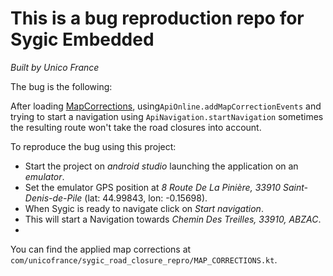 # This is a bug reproduction repo for Sygic Embedded
_Built by Unico France_

The bug is the following:

After loading [MapCorrections](https://www.sygic.com/developers/professional-navigation-sdk/android/api-examples/online-api),
using`ApiOnline.addMapCorrectionEvents` and trying to start a navigation using `ApiNavigation.startNavigation` sometimes the resulting route 
won't take the road closures into account.

To reproduce the bug using this project:

- Start the project on _android studio_ launching the application on an _emulator_.
- Set the emulator GPS position at _8 Route De La Pinière, 33910 Saint-Denis-de-Pile_ (lat: 44.99843, lon: -0.15698).
- When Sygic is ready to navigate click on _Start navigation_.
- This will start a Navigation towards _Chemin Des Treilles, 33910, ABZAC_.
- 


You can find the applied map corrections at `com/unicofrance/sygic_road_closure_repro/MAP_CORRECTIONS.kt`.

